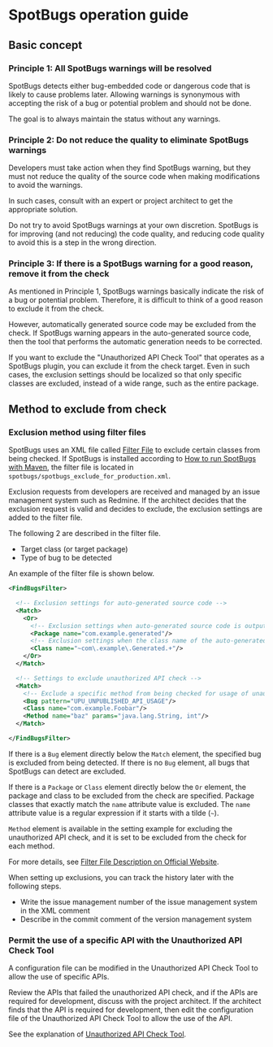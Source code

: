 # SpotBugs operation guide

## Basic concept

### Principle 1: All SpotBugs warnings will be resolved

SpotBugs detects either bug-embedded code or dangerous code that is likely to cause problems later.
Allowing warnings is synonymous with accepting the risk of a bug or potential problem and should not be done.

The goal is to always maintain the status without any warnings.

### Principle 2: Do not reduce the quality to eliminate SpotBugs warnings

Developers must take action when they find SpotBugs warning, but they must not reduce the quality of the source code when making modifications to avoid the warnings.

In such cases, consult with an expert or project architect to get the appropriate solution.

Do not try to avoid SpotBugs warnings at your own discretion. SpotBugs is for improving (and not reducing) the code quality, and reducing code quality to avoid this is a step in the wrong direction.

### Principle 3: If there is a SpotBugs warning for a good reason, remove it from the check

As mentioned in Principle 1, SpotBugs warnings basically indicate the risk of a bug or potential problem.
Therefore, it is difficult to think of a good reason to exclude it from the check.

However, automatically generated source code may be excluded from the check.
If SpotBugs warning appears in the auto-generated source code, then the tool that performs the automatic generation needs to be corrected.

If you want to exclude the "Unauthorized API Check Tool" that operates as a SpotBugs plugin, you can exclude it from the check target.
Even in such cases, the exclusion settings should be localized so that only specific classes are excluded, instead of a wide range, such as the entire package.

## Method to exclude from check

### Exclusion method using filter files

SpotBugs uses an XML file called [Filter File](http://spotbugs.readthedocs.io/en/latest/filter.html) to exclude certain classes from being checked. 
If SpotBugs is installed according to [How to run SpotBugs with Maven](./Maven-settings.md), the filter file is located in `spotbugs/spotbugs_exclude_for_production.xml`.

Exclusion requests from developers are received and managed by an issue management system such as Redmine.
If the architect decides that the exclusion request is valid and decides to exclude, the exclusion settings are added to the filter file.

The following 2 are described in the filter file.

- Target class (or target package)
- Type of bug to be detected

An example of the filter file is shown below.

```xml
<FindBugsFilter>

  <!-- Exclusion settings for auto-generated source code -->
  <Match>
    <Or>
      <!-- Exclusion settings when auto-generated source code is output to a specific package -->
      <Package name="com.example.generated"/>
      <!-- Exclusion settings when the class name of the auto-generated source code has regularity -->
      <Class name="~com\.example\.Generated.+"/>
    </Or>
  </Match>

  <!-- Settings to exclude unauthorized API check -->
  <Match>
    <!-- Exclude a specific method from being checked for usage of unauthorized API -->
    <Bug pattern="UPU_UNPUBLISHED_API_USAGE"/>
    <Class name="com.example.Foobar"/>
    <Method name="baz" params="java.lang.String, int"/>
  </Match>

</FindBugsFilter>
```

If there is a `Bug` element directly below the `Match` element, the specified bug is excluded from being detected.
If there is no `Bug` element, all bugs that SpotBugs can detect are excluded.

If there is a `Package` or `Class` element directly below the `Or` element, the package and class to be excluded from the check are specified.
Package classes that exactly match the `name` attribute value is excluded.
The `name` attribute value is a regular expression if it starts with a tilde (`~`).

`Method` element is available in the setting example for excluding the unauthorized API check, and it is set to be excluded from the check for each method.

For more details, see [Filter File Description on Official Website](http://spotbugs.readthedocs.io/en/latest/filter.html).

When setting up exclusions, you can track the history later with the following steps.

- Write the issue management number of the issue management system in the XML comment
- Describe in the commit comment of the version management system

### Permit the use of a specific API with the Unauthorized API Check Tool

A configuration file can be modified in the Unauthorized API Check Tool to allow the use of specific APIs.

Review the APIs that failed the unauthorized API check, and if the APIs are required for development, discuss with the project architect.
If the architect finds that the API is required for development, then edit the configuration file of the Unauthorized API Check Tool to allow the use of the API.

See the explanation of [Unauthorized API Check Tool](../../unpublished-api/README.md#Method-to-write-the-configuration-file).

